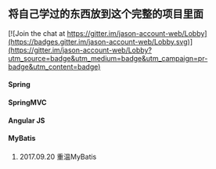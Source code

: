 ## 将自己学过的东西放到这个完整的项目里面

[![Join the chat at https://gitter.im/jason-account-web/Lobby](https://badges.gitter.im/jason-account-web/Lobby.svg)](https://gitter.im/jason-account-web/Lobby?utm_source=badge&utm_medium=badge&utm_campaign=pr-badge&utm_content=badge)

#### Spring
#### SpringMVC
#### Angular JS
#### MyBatis
1. 2017.09.20 重温MyBatis